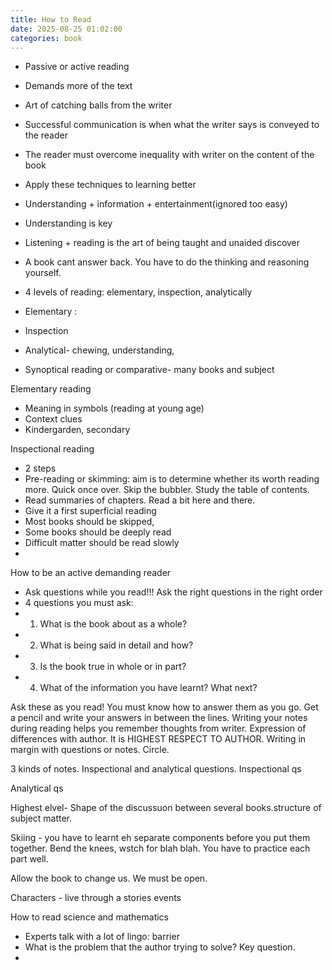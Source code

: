 ```yaml
---
title: How to Read
date: 2025-08-25 01:02:00
categories: book
---
```

- Passive or active reading 
- Demands more of the text 
- Art of catching balls from the writer 
- Successful communication is when what the writer says is conveyed to the reader
- The reader must overcome inequality with writer on the content of the book
- Apply these techniques to learning better
- Understanding + information + entertainment(ignored too easy)
- Understanding is key
- Listening + reading is the art of being taught and unaided discover
- A book cant answer back. You have to do the thinking and reasoning yourself.

- 4 levels of reading: elementary, inspection, analytically
- Elementary : 
- Inspection 
- Analytical- chewing, understanding, 
- Synoptical reading or comparative- many books and subject 

Elementary reading
- Meaning in symbols (reading at young age)
- Context clues
- Kindergarden, secondary

Inspectional reading 
- 2 steps
- Pre-reading or skimming: aim is to determine whether its worth reading more. Quick once over. Skip the bubbler. Study the table of contents.
- Read summaries of chapters. Read a bit here and there. 
- Give it a first superficial reading
- Most books should be skipped, 
- Some books should be deeply read
- Difficult matter should be read slowly
- 


How to be an active demanding reader 

- Ask questions while you read!!! Ask the right questions in the right order
- 4 questions you must ask:
- 1. What is the book about as a whole?
- 2. What is being said in detail and how? 
- 3. Is the book true in whole or in part?
- 4. What of the information you have learnt? What next?

Ask these as you read! You must know how to answer them as you go. Get a pencil and write your answers in between the lines.
Writing  your notes during reading helps you remember thoughts from writer. Expression of differences with author. It is HIGHEST RESPECT TO AUTHOR.
Writing in margin with questions or notes. Circle.

3 kinds of notes. Inspectional and analytical questions.
Inspectional qs

Analytical qs

Highest elvel- Shape of the discussuon between several books.structure of subject matter.

Skiing - you have to learnt eh separate components before you put them together. Bend the knees, wstch for blah blah. You have to practice each part well.



Allow the book to change us. We must be open.

Characters - live through a stories events

How to read science and mathematics
- Experts talk with a lot of lingo: barrier
- What is the problem that the author trying to solve? Key question.
- 


